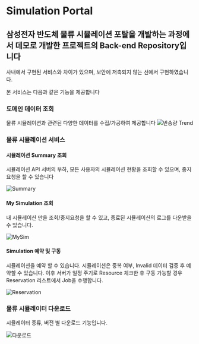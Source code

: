 # Simulation Portal
## 삼성전자 반도체 물류 시뮬레이션 포탈을 개발하는 과정에서 데모로 개발한 프로젝트의 Back-end Repository입니다

사내에서 구현된 서비스와 차이가 있으며, 보안에 저촉되지 않는 선에서 구현하였습니다.

본 서비스는 다음과 같은 기능을 제공합니다

### 도메인 데이터 조회
물류 시뮬레이션과 관련된 다양한 데이터를 수집/가공하여 제공합니다
![반송량 Trend](https://user-images.githubusercontent.com/66378928/158270086-1a966ec7-8c4b-49ce-b05c-f8d71bcdaf33.png)


### 물류 시뮬레이션 서비스
#### 시뮬레이션 Summary 조회
시뮬레이션 API 서버의 부하, 모든 사용자의 시뮬레이션 현황을 조회할 수 있으며, 중지 요청을 할 수 있습니다

![Summary](https://user-images.githubusercontent.com/66378928/158270062-7ebfdbc1-fafb-4bfe-9881-addee03b884b.png)

#### My Simulation 조회
내 시뮬레이션 만을 조회/중지요청을 할 수 있고, 종료된 시뮬레이션의 로그를 다운받을 수 있습니다.

![MySim](https://user-images.githubusercontent.com/66378928/158270073-b6d03bb6-8a97-4a0c-b077-eafda235adb1.png)


#### Simulation 예약 및 구동
시뮬레이션을 예약 할 수 있습니다. 시뮬레이션은 중복 여부, Invalid 데이터 검증 후 예약할 수 있습니다.
이후 서버가 일정 주기로 Resource 체크한 후 구동 가능할 경우 Reservation 리스트에서 Job을 수행합니다.

![Reservation](https://user-images.githubusercontent.com/66378928/158270049-8b59c94e-69af-4ea7-98d9-b72ee2d74502.png)


### 물류 시뮬레이터 다운로드
시뮬레이터 종류, 버전 별 다운로드 기능입니다.

![다운로드](https://user-images.githubusercontent.com/66378928/158270029-76b9cc6a-a084-4746-b6cc-86ccfc27ffe5.png)
